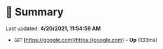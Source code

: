 # 📖 Summary
Last updated: **4/20/2021, 11:54:59 AM**

- `GET` [https://google.com](https://google.com) - **Up** (133ms)
